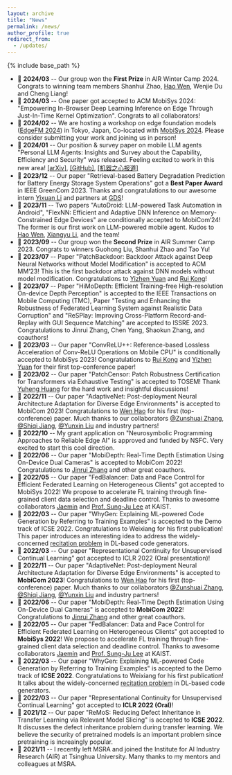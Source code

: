 ```yaml
---
layout: archive
title: "News"
permalink: /news/
author_profile: true
redirect_from:
  - /updates/
---
```


{% include base_path %}

- 📢 **2024/03** -- Our group won the **First Prize** in AIR Winter Camp 2024. Congrats to winning team members Shanhui Zhao, [Hao Wen](https://wenh18.github.io/), Wenjie Du and Cheng Liang!
- 📢 **2024/03** -- One paper got accepted to ACM MobiSys 2024: "Empowering In-Browser Deep Learning Inference on Edge Through Just-In-Time Kernel Optimization". Congrats to all collaborators!
- 📢 **2024/02** -- We are hosting a workshop on edge foundation models ([EdgeFM 2024](https://edgefm.github.io/)) in Tokyo, Japan, Co-located with [MobiSys 2024](https://www.sigmobile.org/mobisys/2024/). Please consider submitting your work and joining us in person!
- 📢 **2024/01** -- Our position & survey paper on mobile LLM agents "Personal LLM Agents: Insights and Survey about the Capability, Efficiency and Security" was released. Feeling excited to work in this new area! [[arXiv]](https://arxiv.org/abs/2401.05459), [[GitHub]](https://github.com/MobileLLM/Personal_LLM_Agents_Survey), [[机器之心报道]](https://mp.weixin.qq.com/s/JYB4BzsXhWF8pEUUkvn_GQ)
- 📢 **2023/12** -- Our paper "Retrieval-based Battery Degradation Prediction for Battery Energy Storage System Operations" got a **Best Paper Award** in IEEE GreenCom 2023. Thanks and congratulations to our awesome intern [Yixuan Li](#) and partners at [GDS](https://www.gds-services.com/en/)!
- 📢 **2023/11** -- Two papers "AutoDroid: LLM-powered Task Automation in Android", "FlexNN: Efficient and Adaptive DNN Inference on  Memory-Constrained Edge Devices" are conditionally accepted to MobiCom‘24! The former is our first work on LLM-powered mobile agent. Kudos to [Hao Wen](https://wenh18.github.io/), [Xiangyu Li](#), and the team!
- 📢 **2023/09** -- Our group won the **Second Prize** in AIR Summer Camp 2023. Congrats to winners Guohong Liu, Shanhui Zhao and Tao Yu!
- 📢 **2023/07** -- Paper "PatchBackdoor: Backdoor Attack against Deep Neural Networks without Model Modification" is accepted to ACM MM‘23! This is the first backdoor attack against DNN models without model modification. Congratulations to [Yizhen Yuan](https://xaiveryuan.github.io) and [Rui Kong](https://rui-kong.github.io/)!
- 📢 **2023/07** -- Paper "HiMoDepth: Efficient Training-free High-resolution On-device Depth Perception" is accepted to the IEEE Transactions on Mobile Computing (TMC), Paper "Testing and Enhancing the Robustness of Federated Learning System against Realistic Data Corruption" and "ReSPlay: Improving Cross-Platform Record-and-Replay with GUI Sequence Matching" are accepted to ISSRE 2023. Congratulations to Jinrui Zhang, Chen Yang, Shaokun Zhang, and coauthors!
- 📢 **2023/03** -- Our paper "ConvReLU++: Reference-based Lossless Acceleration of Conv-ReLU Operations on Mobile CPU" is conditionally accepted to MobiSys 2023! Congratulations to [Rui Kong](https://rui-kong.github.io/) and [Yizhen Yuan](https://xaiveryuan.github.io) for their first top-conference paper!
- 📢 **2023/02** -- Our paper "PatchCensor: Patch Robustness Certification for Transformers via Exhaustive Testing" is accepted to TOSEM! Thank [Yuheng Huang](https://scholar.google.com/citations?user=yXYsGnQAAAAJ) for the hard work and insightful discussions! 
- 📢 **2022/11** -- Our paper "AdaptiveNet: Post-deployment Neural Architecture Adaptation for Diverse Edge Environments" is accepted to MobiCom 2023! Congratulations to [Wen Hao](#) for his first (top-conference) paper. Much thanks to our collaborators [@Zunshuai Zhang](#), [@Shiqi Jiang](https://www.microsoft.com/en-us/research/people/shijiang/), [@Yunxin Liu](https://yunxinliu.github.io/) and industry partners!
- 📢 **2022/10** -- My grant application on "Neurosymbolic Programming Approaches to Reliable Edge AI" is approved and funded by NSFC. Very excited to start this cool direction.
- 📢 **2022/06** -- Our paper "MobiDepth: Real-Time Depth Estimation Using On-Device Dual Cameras" is accepted to MobiCom 2022! Congratulations to [Jinrui Zhang](https://zjr.eis.mobi/) and other great coauthors.
- 📢 **2022/05** -- Our paper "FedBalancer: Data and Pace Control for Efficient Federated Learning on Heterogeneous Clients" got accepted to MobiSys 2022! We propose to accelerate FL training through fine-grained client data selection and deadline control. Thanks to awesome collaborators [Jaemin](https://jaemin-shin.github.io/) and [Prof. Sung-Ju Lee](https://jaemin-shin.github.io/) at KAIST.
- 📢 **2022/03** -- Our paper "WhyGen: Explaining ML-powered Code Generation by Referring to Training Examples" is accepted to the Demo track of ICSE 2022. Congratulations to Weixiang for his first publication! This paper introduces an interesting idea to address the widely-concerned [recitation problem](https://docs.github.com/ja/github/copilot/research-recitation) in DL-based code generators.
- 📢 **2022/03** -- Our paper "Representational Continuity for Unsupervised Continual Learning" got accepted to ICLR 2022 (Oral presentation)!
- 📢 **2022/11** -- Our paper "AdaptiveNet: Post-deployment Neural Architecture Adaptation for Diverse Edge Environments" is accepted to **MobiCom 2023**! Congratulations to [Wen Hao](#) for his first (top-conference) paper. Much thanks to our collaborators [@Zunshuai Zhang](#), [@Shiqi Jiang](https://www.microsoft.com/en-us/research/people/shijiang/), [@Yunxin Liu](https://yunxinliu.github.io/) and industry partners!
- 📢 **2022/06** -- Our paper "MobiDepth: Real-Time Depth Estimation Using On-Device Dual Cameras" is accepted to **MobiCom 2022**! Congratulations to [Jinrui Zhang](https://zjr.eis.mobi/) and other great coauthors.
- 📢 **2022/05** -- Our paper "FedBalancer: Data and Pace Control for Efficient Federated Learning on Heterogeneous Clients" got accepted to **MobiSys 2022**! We propose to accelerate FL training through fine-grained client data selection and deadline control. Thanks to awesome collaborators [Jaemin](https://jaemin-shin.github.io/) and [Prof. Sung-Ju Lee](https://jaemin-shin.github.io/) at KAIST.
- 📢 **2022/03** -- Our paper "WhyGen: Explaining ML-powered Code Generation by Referring to Training Examples" is accepted to the Demo track of **ICSE 2022**. Congratulations to Weixiang for his first publication! It talks about the widely-concerned [recitation problem](https://docs.github.com/ja/github/copilot/research-recitation) in DL-based code generators.
- 📢 **2022/03** -- Our paper "Representational Continuity for Unsupervised Continual Learning" got accepted to **ICLR 2022 (Oral)**!
- 📢 **2021/12** -- Our paper "ReMoS: Reducing Defect Inheritance in Transfer Learning via Relevant Model Slicing" is accepted to **ICSE 2022**. It discusses the defect inheritance problem during transfer learning. We believe the security of pretrained models is an important problem since pretraining is increaingly popular.
- 📢 **2021/11** -- I recently left MSRA and joined the Institute for AI Industry Research (AIR) at Tsinghua University. Many thanks to my mentors and colleagues at MSRA.


